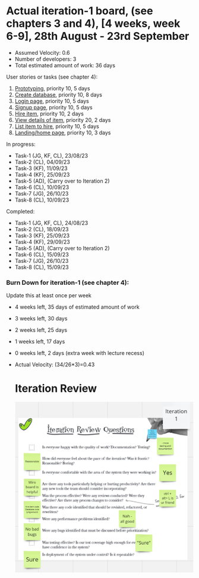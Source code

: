 # Actual iteration-1 board, (see chapters 3 and 4), [4 weeks, week 6-9], 28th August - 23rd September


* Assumed Velocity: 0.6
* Number of developers: 3
* Total estimated amount of work: 36 days

User stories or tasks (see chapter 4):
1. [Prototyping](./user_stories/prototype.md), priority 10, 5 days
2. [Create database](./user_stories/create_database.md), priority 10, 8 days
3. [Login page](./user_stories/log_in_page.md), priority 10, 5 days
4. [Signup page](./user_stories/sign_up.md), priority 10, 5 days
5. [Hire item](./user_stories/hire_item.md), priority 10, 2 days
6. [View details of item](./user_stories/view_details_of_item.md), priority 20, 2 days
7. [List item to hire](./user_stories/list_item_to_hire.md), priority 10, 5 days
8. [Landing/home page](./user_stories/Landing-Home_page.md), priority 10, 3 days

In progress:
* Task-1 (JG, KF, CL), 23/08/23
* Task-2 (CL), 04/09/23
* Task-3 (KF), 11/09/23
* Task-4 (KF), 25/09/23
* Task-5 (AD), (Carry over to Iteration 2)
* Task-6 (CL), 10/09/23
* Task-7 (JG), 26/10/23
* Task-8 (CL), 10/09/23 

Completed:
* Task-1 (JG, KF, CL), 24/08/23
* Task-2 (CL), 18/09/23
* Task-3 (KF), 25/09/23
* Task-4 (KF), 29/09/23
* Task-5 (AD), (Carry over to Iteration 2)
* Task-6 (CL), 15/09/23
* Task-7 (JG), 26/10/23
* Task-8 (CL), 15/09/23

### Burn Down for iteration-1 (see chapter 4):
Update this at least once per week
* 4 weeks left, 35 days of estimated amount of work 
* 3 weeks left, 30 days
* 2 weeks left, 25 days
* 1 weeks left, 17 days
* 0 weeks left,  2 days (extra week with lecture recess)
* Actual Velocity: (34/26*3)=0.43 

  # Iteration Review
  ![image](/images/Iteration_review_1.png)
